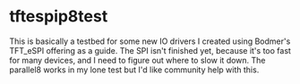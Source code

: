 # tftespip8test

This is basically a testbed for some new IO drivers I created using Bodmer's TFT_eSPI offering as a guide.
The SPI isn't finished yet, because it's too fast for many devices, and I need to figure out where to slow it down.
The parallel8 works in my lone test but I'd like community help with this.